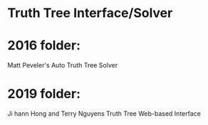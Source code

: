 # Truth Tree Interface/Solver

# 2016 folder:
Matt Peveler's Auto Truth Tree Solver

# 2019 folder: 
Ji hann Hong and Terry Nguyens Truth Tree Web-based Interface